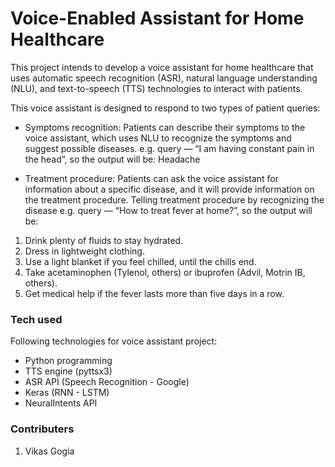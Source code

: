 # Voice-Enabled Assistant for Home Healthcare

This project intends to develop a voice assistant for home healthcare that uses automatic speech recognition (ASR), natural language understanding (NLU), and text-to-speech (TTS) technologies to interact with patients.

This voice assistant is designed to respond to two types of patient queries:

- Symptoms recognition: Patients can describe their symptoms to the voice assistant, which uses NLU to recognize the symptoms and suggest possible diseases.
  e.g. query — “I am having constant pain in the head”, so the output will be: Headache

- Treatment procedure: Patients can ask the voice assistant for information about a specific disease, and it will provide information on the treatment procedure.
  Telling treatment procedure by recognizing the disease
  e.g. query — “How to treat fever at home?”, so the output will be:

1. Drink plenty of fluids to stay hydrated.
2. Dress in lightweight clothing.
3. Use a light blanket if you feel chilled, until the chills end.
4. Take acetaminophen (Tylenol, others) or ibuprofen (Advil, Motrin IB, others).
5. Get medical help if the fever lasts more than five days in a row.

### Tech used

Following technologies for voice assistant project:

- Python programming
- TTS engine (pyttsx3)
- ASR API (Speech Recognition - Google)
- Keras (RNN - LSTM)
- NeuralIntents API

### Contributers

1. Vikas Gogia
